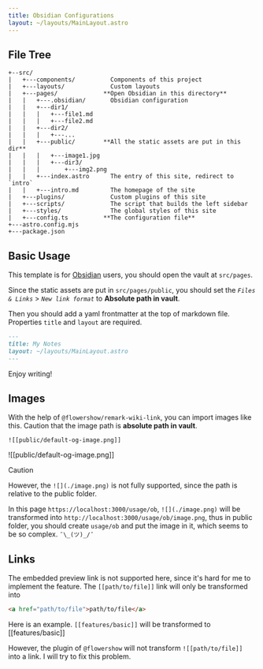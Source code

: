 ```yaml
---
title: Obsidian Configurations
layout: ~/layouts/MainLayout.astro
---
```


## File Tree

```
+--src/
|   +---components/          Components of this project
|   +---layouts/             Custom layouts
|   +---pages/             **Open Obsidian in this directory**
|   |   +---.obsidian/       Obsidian configuration
|   |   +---dir1/
|   |   |   +---file1.md
|   |   |   +---file2.md
|   |   +---dir2/
|   |   |   +---...
|   |   +---public/        **All the static assets are put in this dir**
|   |   |   +---image1.jpg
|   |   |   +---dir3/
|   |   |       +---img2.png
|   |   +---index.astro      The entry of this site, redirect to `intro`
|   |   +---intro.md         The homepage of the site
|   +---plugins/             Custom plugins of this site
|   +---scripts/             The script that builds the left sidebar
|   +---styles/              The global styles of this site
|   +---config.ts          **The configuration file**
+---astro.config.mjs
+---package.json
```

## Basic Usage

This template is for [Obsidian](https://obsidian.md) users, you should open the vault at `src/pages`.

Since the static assets are put in `src/pages/public`, you should set the _`Files & Links`_ > _`New link format`_ to **Absolute path in vault**.

Then you should add a yaml frontmatter at the top of markdown file. Properties `title` and `layout` are required.

```md
---
title: My Notes
layout: ~/layouts/MainLayout.astro
---
```

Enjoy writing!

## Images

With the help of `@flowershow/remark-wiki-link`, you can import images like this. Caution that the image path is **absolute path in vault**.

```
![[public/default-og-image.png]]
```

![[public/default-og-image.png]]

> [!Caution]
> However, the `![](./image.png)` is not fully supported, since the path is relative to the public folder.
>
> In this page `https://localhost:3000/usage/ob`, `![](./image.png)` will be transformed into `http://localhost:3000/usage/ob/image.png`, thus in public folder, you should create `usage/ob` and put the image in it, which seems to be so complex. `¯\_(ツ)_/¯`

## Links

The embedded preview link is not supported here, since it's hard for me to implement the feature.
The `[[path/to/file]]` link will only be transformed into 

```html
<a href="path/to/file">path/to/file</a>
```

Here is an example. `[[features/basic]]` will be transformed to [[features/basic]]

However, the plugin of `@flowershow` will not transform `![[path/to/file]]` into a link. I will try to fix this problem.




